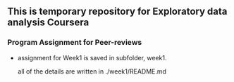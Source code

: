 ## This is temporary repository for Exploratory data analysis Coursera 

### Program Assignment for Peer-reviews

- assignment for Week1 is saved in subfolder, week1.

  all of the details are written in ./week1/README.md

